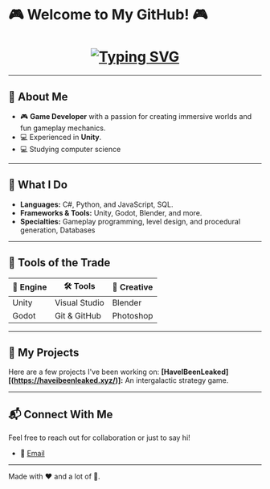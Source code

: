 # 🎮 Welcome to My GitHub! 🎮

<h1 align="center">
  <a href="https://github.com/your-username" target="_blank">
    <img src="https://readme-typing-svg.demolab.com?font=Press+Start+2P&pause=1000&color=4FFBDF&center=true&vCenter=true&width=435&lines=Hi%2C+I'm+a+Game+Developer!;I+create+fun+and+immersive+games.;Coding+is+my+superpower!;Let's+build+something+amazing." alt="Typing SVG" />
  </a>
</h1>

---

## 🌟 About Me
- 🎮 **Game Developer** with a passion for creating immersive worlds and fun gameplay mechanics.
- 💻 Experienced in **Unity**.
- 💻 Studying computer science


---

## 🚀 What I Do
- **Languages:** C#, Python, and JavaScript, SQL.
- **Frameworks & Tools:** Unity, Godot, Blender, and more.
- **Specialties:** Gameplay programming, level design, and procedural generation, Databases

---

## 🔧 Tools of the Trade
| 🚀 Engine        | 🛠️ Tools        | 🎨 Creative   |
|------------------|------------------|----------------|
| Unity            | Visual Studio    | Blender        |
| Godot            | Git & GitHub     | Photoshop      |


---

## 🌌 My Projects
Here are a few projects I've been working on: **[HaveIBeenLeaked][(https://haveibeenleaked.xyz/)]:** An intergalactic strategy game.


---

## 📬 Connect With Me
Feel free to reach out for collaboration or just to say hi!
- 💌 [Email](worron.dev@gmail.com)

---

Made with ❤️ and a lot of 🧠.

